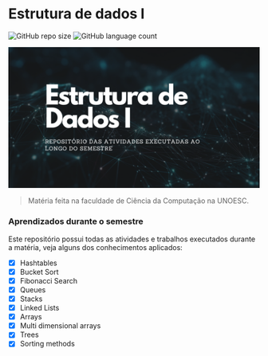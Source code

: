 # Estrutura de dados I

![GitHub repo size](https://img.shields.io/github/repo-size/samueldelorenzi/EstruturaDadosI?style=for-the-badge)
![GitHub language count](https://img.shields.io/github/languages/count/samueldelorenzi/EstruturaDadosI?style=for-the-badge)

<img src="imagem.png" alt="Exemplo imagem">

> Matéria feita na faculdade de Ciência da Computação na UNOESC.

### Aprendizados durante o semestre

Este repositório possui todas as atividades e trabalhos executados durante a matéria, veja alguns dos conhecimentos aplicados:

- [x] Hashtables
- [x] Bucket Sort
- [x] Fibonacci Search
- [x] Queues
- [x] Stacks
- [x] Linked Lists
- [x] Arrays
- [x] Multi dimensional arrays
- [x] Trees
- [x] Sorting methods
